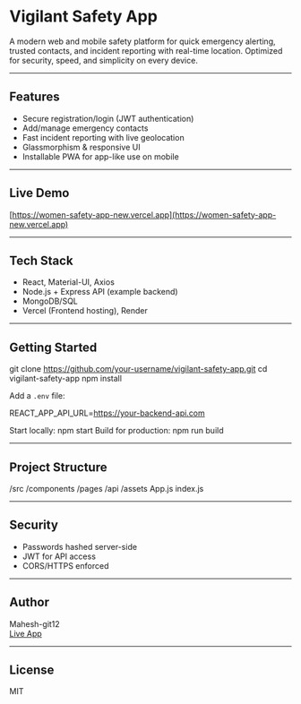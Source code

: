 # Vigilant Safety App

A modern web and mobile safety platform for quick emergency alerting, trusted contacts, and incident reporting with real-time location. Optimized for security, speed, and simplicity on every device.

---

## Features

- Secure registration/login (JWT authentication)
- Add/manage emergency contacts
- Fast incident reporting with live geolocation
- Glassmorphism & responsive UI
- Installable PWA for app-like use on mobile

---

## Live Demo

[https://women-safety-app-new.vercel.app](https://women-safety-app-new.vercel.app)

---

## Tech Stack

- React, Material-UI, Axios
- Node.js + Express API (example backend)
- MongoDB/SQL
- Vercel (Frontend hosting), Render

---

## Getting Started

git clone https://github.com/your-username/vigilant-safety-app.git
cd vigilant-safety-app
npm install


Add a `.env` file:


REACT_APP_API_URL=https://your-backend-api.com

Start locally:
npm start
Build for production:
npm run build

---

## Project Structure
/src
/components
/pages
/api
/assets
App.js
index.js


---

## Security

- Passwords hashed server-side
- JWT for API access
- CORS/HTTPS enforced

---

## Author

Mahesh-git12  
[Live App](https://women-safety-app-new.vercel.app)

---

## License

MIT




